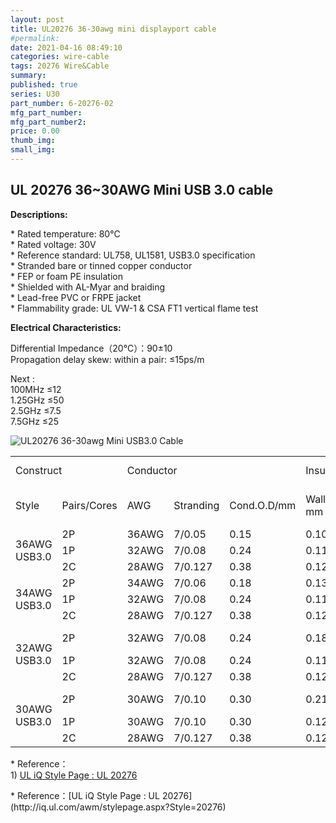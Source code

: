 ```yaml
---
layout: post
title: UL20276 36-30awg mini displayport cable
#permalink: 
date: 2021-04-16 08:49:10
categories: wire-cable
tags: 20276 Wire&Cable
summary: 
published: true 
series: U30
part_number: 6-20276-02
mfg_part_number: 
mfg_part_number2: 
price: 0.00
thumb_img: 
small_img: 
---
```



  <h2>UL 20276 36~30AWG Mini USB 3.0 cable </h2>
  <p><strong>Descriptions:</strong></p>
  <p>* Rated temperature: 80℃<br />
    * Rated voltage: 30V<br />
    * Reference standard: UL758, UL1581, USB3.0 specification<br />
    * Stranded bare or tinned copper conductor<br />
    * FEP or foam PE insulation<br />
    * Shielded with AL-Myar and braiding<br />
    * Lead-free PVC or FRPE jacket<br />
    * Flammability grade: UL VW-1 & CSA FT1 vertical flame test </p>
  <p><strong>Electrical Characteristics: </strong></p>
<p>Differential Impedance（20℃）：90±10<br />
  Propagation delay skew: within a pair: ≤15ps/m</p>
<p>Next : <br />
  100MHz ≤12<br />
  1.25GHz ≤50<br />
  2.5GHz ≤7.5<br />
  7.5GHz ≤25</p>
<p><img src="public/images/ul20276-36-30awg-mini-usb30.jpg" alt="UL20276 36-30awg Mini USB3.0 Cable"  class="img-responsive"/></p>
<div class="table-responsive">
<table  class="table table-bordered table-hover table-condensed">
  <tr>
    <td colspan="2">Construct</td>
    <td colspan="3">Conductor</td>
    <td colspan="3">Insulation</td>
    <td colspan="2">Inner Sheilded </td>
    <td colspan="2">Outer Sheilded </td>
    <td colspan="2">Jacket</td>
  </tr>
  <tr>
    <td>Style</td>
    <td>Pairs/Cores</td>
    <td>AWG</td>
    <td>Stranding</td>
    <td>Cond.O.D/mm</td>
    <td>Wall/
    mm</td>
    <td>Material</td>
    <td>Insu. O.D. </td>
    <td>Drain Wire </td>
    <td>Al-Mayr</td>
    <td>Al-Mayr</td>
    <td>Sheilded/Spiral</td>
    <td>Wall /
      mm</td>
    <td>O.D. 
    mm</td>
  </tr>
  <tr>
    <td rowspan="3">36AWG<br />
      USB3.0</td>
    <td>2P</td>
    <td>36AWG</td>
    <td>7/0.05</td>
    <td>0.15</td>
    <td>0.10</td>
    <td>FEP</td>
    <td>0.36</td>
    <td>7/0.05</td>
    <td>Y</td>
    <td rowspan="3">Y</td>
    <td rowspan="3">16/8/0.06</td>
    <td rowspan="3">0.51</td>
    <td rowspan="3">3.30</td>
  </tr>
  <tr>
    <td>1P</td>
    <td>32AWG</td>
    <td>7/0.08</td>
    <td>0.24</td>
    <td>0.11</td>
    <td>HD-PE</td>
    <td>0.46</td>
    <td> </td>
    <td> </td>
  </tr>
  <tr>
    <td>2C</td>
    <td>28AWG</td>
    <td>7/0.127</td>
    <td>0.38</td>
    <td>0.12</td>
    <td>HD-PE</td>
    <td>0.63</td>
    <td> </td>
    <td> </td>
  </tr>
  <tr>
    <td rowspan="3">34AWG<br />
USB3.0</td>
    <td>2P</td>
    <td>34AWG</td>
    <td>7/0.06</td>
    <td>0.18</td>
    <td>0.13</td>
    <td>FEP</td>
    <td>0.44</td>
    <td>7/0.06</td>
    <td>Y</td>
    <td rowspan="3">Y</td>
    <td rowspan="3">16/8/0.06</td>
    <td rowspan="3">0.51</td>
    <td rowspan="3">3.60</td>
  </tr>
  <tr>
    <td>1P</td>
    <td>32AWG</td>
    <td>7/0.08</td>
    <td>0.24</td>
    <td>0.11</td>
    <td>HD-PE</td>
    <td>0.46</td>
    <td> </td>
    <td> </td>
  </tr>
  <tr>
    <td>2C</td>
    <td>28AWG</td>
    <td>7/0.127</td>
    <td>0.38</td>
    <td>0.12</td>
    <td>HD-PE</td>
    <td>0.63</td>
    <td> </td>
    <td> </td>
  </tr>
  <tr>
    <td rowspan="3">32AWG<br />
USB3.0</td>
    <td>2P</td>
    <td>32AWG</td>
    <td>7/0.08</td>
    <td>0.24</td>
    <td>0.18</td>
    <td>FOAM-PE</td>
    <td>0.60</td>
    <td>7/0.08</td>
    <td>Y</td>
    <td rowspan="3">Y</td>
    <td rowspan="3">16/8/0.08</td>
    <td rowspan="3">0.51</td>
    <td rowspan="3">4.10</td>
  </tr>
  <tr>
    <td>1P</td>
    <td>32AWG</td>
    <td>7/0.08</td>
    <td>0.24</td>
    <td>0.11</td>
    <td>HD-PE</td>
    <td>0.46</td>
    <td> </td>
    <td> </td>
  </tr>
  <tr>
    <td>2C</td>
    <td>28AWG</td>
    <td>7/0.127</td>
    <td>0.38</td>
    <td>0.12</td>
    <td>HD-PE</td>
    <td>0.63</td>
    <td> </td>
    <td> </td>
  </tr>
  <tr>
    <td rowspan="3">30AWG<br />
USB3.0</td>
    <td>2P</td>
    <td>30AWG</td>
    <td>7/0.10</td>
    <td>0.30</td>
    <td>0.21</td>
    <td>FOAM-PE</td>
    <td>0.72</td>
    <td>7/0.10</td>
    <td>Y</td>
    <td rowspan="3">Y</td>
    <td rowspan="3">16/6/0.10</td>
    <td rowspan="3">0.51</td>
    <td rowspan="3">4.50</td>
  </tr>
  <tr>
    <td>1P</td>
    <td>30AWG</td>
    <td>7/0.10</td>
    <td>0.30</td>
    <td>0.12</td>
    <td>HD-PE</td>
    <td>0.55</td>
    <td> </td>
    <td> </td>
  </tr>
  <tr>
    <td>2C</td>
    <td>28AWG</td>
    <td>7/0.127</td>
    <td>0.38</td>
    <td>0.12</td>
    <td>HD-PE</td>
    <td>0.63</td>
    <td> </td>
    <td> </td>
  </tr>
</table>
</div>

<p>* Reference：<br />
  1)  <a href="http://iq.ul.com/awm/stylepage.aspx?Style=20276" target="_blank">UL iQ Style Page : UL 20276 </a></p>
* Reference：[UL iQ Style Page : UL 20276](http://iq.ul.com/awm/stylepage.aspx?Style=20276)